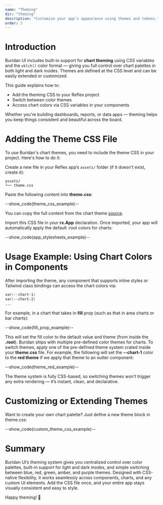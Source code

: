 ```yaml
---
name: "Theming"
dir: "theming"
description: "Customize your app’s appearance using themes and tokens."
order: 3
---
```


# Introduction

Buridan UI includes built-in support for **chart theming** using CSS variables and the `oklch()` color format — giving you full control over chart palettes in both light and dark modes. Themes are defined at the CSS level and can be easily extended or customized.

This guide explains how to:

- Add the theming CSS to your Reflex project
- Switch between color themes
- Access chart colors via CSS variables in your components

Whether you're building dashboards, reports, or data apps — theming helps you keep things consistent and beautiful across the board.

# Adding the Theme CSS File

To use Buridan's chart themes, you need to include the theme CSS in your project. Here's how to do it:

Create a new file in your Reflex app’s `assets/` folder (if it doesn't exist, create it):

```text
assets/
└── theme.css
```

Paste the following content into **theme.css**:

--show_code(theme_css_example)--

You can copy the full content from the chart theme [source](https://github.com/buridan-ui/ui/blob/main/assets/css/globals.css).

Import this CSS file in your **rx.App** declaration. Once imported, your app will automatically apply the default :root colors for charts:

--show_code(app_stylesheets_example)--

# Usage Example: Using Chart Colors in Components

After importing the theme, any component that supports inline styles or Tailwind class bindings can access the chart colors via:

```css
var(--chart-1)
var(--chart-2)
...

```

For example, in a chart that takes in **fill** prop (such as that in area charts or bar charts):

--show_code(fill_prop_example)--

This will set the fill color to the default value and theme (from inside the **.root**). Buridan ships with multiple pre-defined color themes for charts. To switch themes, apply one of the pre-defined theme system crated inside your **theme.css** file. For example, the following will set the **--chart-1** color to the **red theme** if we apply that theme to an outter component:

--show_code(theme_red_example)--

The theme system is fully CSS-based, so switching themes won’t trigger any extra rendering — it’s instant, clean, and declarative.

# Customizing or Extending Themes

Want to create your own chart palette? Just define a new theme block in theme.css:

--show_code(custom_theme_css_example)--

# Summary

Buridan UI’s theming system gives you centralized control over color palettes, built-in support for light and dark modes, and simple switching between blue, red, green, amber, and purple themes. Designed with CSS-native flexibility, it works seamlessly across components, charts, and any custom UI elements. Add the CSS file once, and your entire app stays visually consistent and easy to style.

Happy theming! 🎨